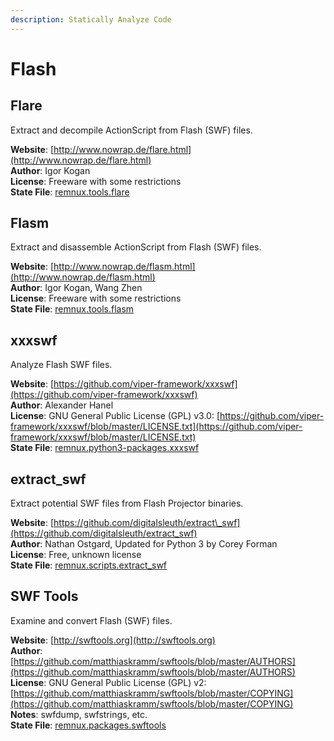 ```yaml
---
description: Statically Analyze Code
---
```


# Flash

## Flare

Extract and decompile ActionScript from Flash \(SWF\) files.

**Website**: [http://www.nowrap.de/flare.html](http://www.nowrap.de/flare.html)  
**Author**: Igor Kogan  
**License**: Freeware with some restrictions  
**State File**: [remnux.tools.flare](https://github.com/REMnux/salt-states/blob/master/remnux/tools/flare.sls)

## Flasm

Extract and disassemble ActionScript from Flash \(SWF\) files.

**Website**: [http://www.nowrap.de/flasm.html](http://www.nowrap.de/flasm.html)  
**Author**: Igor Kogan, Wang Zhen  
**License**: Freeware with some restrictions  
**State File**: [remnux.tools.flasm](https://github.com/REMnux/salt-states/blob/master/remnux/tools/flasm.sls)

## xxxswf

Analyze Flash SWF files.

**Website**: [https://github.com/viper-framework/xxxswf](https://github.com/viper-framework/xxxswf)  
**Author**: Alexander Hanel  
**License**: GNU General Public License \(GPL\) v3.0: [https://github.com/viper-framework/xxxswf/blob/master/LICENSE.txt](https://github.com/viper-framework/xxxswf/blob/master/LICENSE.txt)  
**State File**: [remnux.python3-packages.xxxswf](https://github.com/REMnux/salt-states/blob/master/remnux/python3-packages/xxxswf.sls)

## extract\_swf

Extract potential SWF files from Flash Projector binaries.

**Website**: [https://github.com/digitalsleuth/extract\_swf](https://github.com/digitalsleuth/extract_swf)  
**Author**: Nathan Ostgard, Updated for Python 3 by Corey Forman  
**License**: Free, unknown license  
**State File**: [remnux.scripts.extract\_swf](https://github.com/REMnux/salt-states/blob/master/remnux/scripts/extract_swf.sls)

## SWF Tools

Examine and convert Flash \(SWF\) files.

**Website**: [http://swftools.org](http://swftools.org)  
**Author**: [https://github.com/matthiaskramm/swftools/blob/master/AUTHORS](https://github.com/matthiaskramm/swftools/blob/master/AUTHORS)  
**License**: GNU General Public License \(GPL\) v2: [https://github.com/matthiaskramm/swftools/blob/master/COPYING](https://github.com/matthiaskramm/swftools/blob/master/COPYING)  
**Notes**: swfdump, swfstrings, etc.  
**State File**: [remnux.packages.swftools](https://github.com/REMnux/salt-states/blob/master/remnux/packages/swftools.sls)

